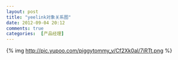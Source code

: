 ```yaml
---
layout: post
title: "yeelink对象关系图"
date: 2012-09-04 20:12
comments: true
categories:  [产品经理]
---
```


{% img http://pic.yupoo.com/piggytommy_v/Cf2Xk0al/7iRTt.png %}
